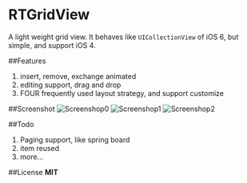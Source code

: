 RTGridView
==========

A light weight grid view. It behaves like `UICollectionView` of iOS 6, but simple, and support iOS 4.

##Features

1. insert, remove, exchange animated
2. editing support, drag and drop
3. FOUR frequently used layout strategy, and support customize

##Screenshot
![Screenshop0](https://dl.dropboxusercontent.com/u/46239535/RTGridView/s0.png)
![Screenshop1](https://dl.dropboxusercontent.com/u/46239535/RTGridView/s1.png)
![Screenshop2](https://dl.dropboxusercontent.com/u/46239535/RTGridView/s2.png)

##Todo

1. Paging support, like spring board
2. item reused
3. more...

##License
__MIT__
